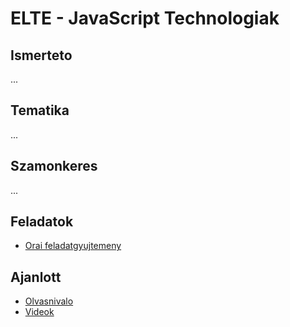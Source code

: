 # **ELTE - JavaScript Technologiak**

## Ismerteto
...

## Tematika
...

## Szamonkeres
...

## Feladatok
* [Orai feladatgyujtemeny](https://github.com/stoiet/elte-jstech-exercises)

## Ajanlott
* [Olvasnivalo](https://github.com/stoiet/elte-jstech-overview/blob/master/README.md)
* [Videok](https://github.com/stoiet/elte-jstech-overview/blob/master/VIDEOS.md)
